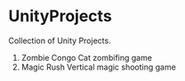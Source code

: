 UnityProjects
=============

Collection of Unity Projects.
1. Zombie Congo
	Cat zombifing game
2. Magic Rush
	Vertical magic shooting game